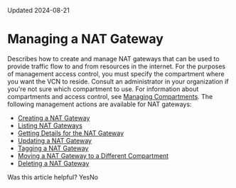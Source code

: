 Updated 2024-08-21
# Managing a NAT Gateway
Describes how to create and manage NAT gateways that can be used to provide traffic flow to and from resources in the internet.
For the purposes of management access control, you must specify the compartment where you want the VCN to reside. Consult an administrator in your organization if you're not sure which compartment to use. For information about compartments and access control, see [Managing Compartments](https://docs.oracle.com/iaas/Content/Identity/compartments/managingcompartments.htm).
The following management actions are available for NAT gateways:
  * [Creating a NAT Gateway](https://docs.oracle.com/en-us/iaas/Content/Network/Tasks/nat-create.htm#nat-create "Create a NAT gateway in a virtual cloud network \(VCN\) in Networking.")
  * [Listing NAT Gateways](https://docs.oracle.com/en-us/iaas/Content/Network/Tasks/nat-list.htm#nat-list "List the NAT gateway in a VCN.")
  * [Getting Details for the NAT Gateway](https://docs.oracle.com/en-us/iaas/Content/Network/Tasks/nat-get.htm#nat-get "Get detailed information for the specified NAT gateway.")
  * [Updating a NAT Gateway](https://docs.oracle.com/en-us/iaas/Content/Network/Tasks/nat-update.htm#nat-update "Update the display name for a NAT gateway in a Virtual Cloud Network \(VCN\) in Networking.")
  * [Tagging a NAT Gateway](https://docs.oracle.com/en-us/iaas/Content/Network/Tasks/nat-tags.htm#nat-tags "Add metadata to a NAT gateway, so you can define keys and values and associate them with resources.")
  * [Moving a NAT Gateway to a Different Compartment](https://docs.oracle.com/en-us/iaas/Content/Network/Tasks/nat-change-compartment.htm#nat-change_compartment "Move a NAT gateway into a different compartment within the same tenancy.")
  * [Deleting a NAT Gateway](https://docs.oracle.com/en-us/iaas/Content/Network/Tasks/nat-delete.htm#nat-delete "Delete a NAT gateway from a Virtual Cloud Network \(VCN\) in Networking.")


Was this article helpful?
YesNo

